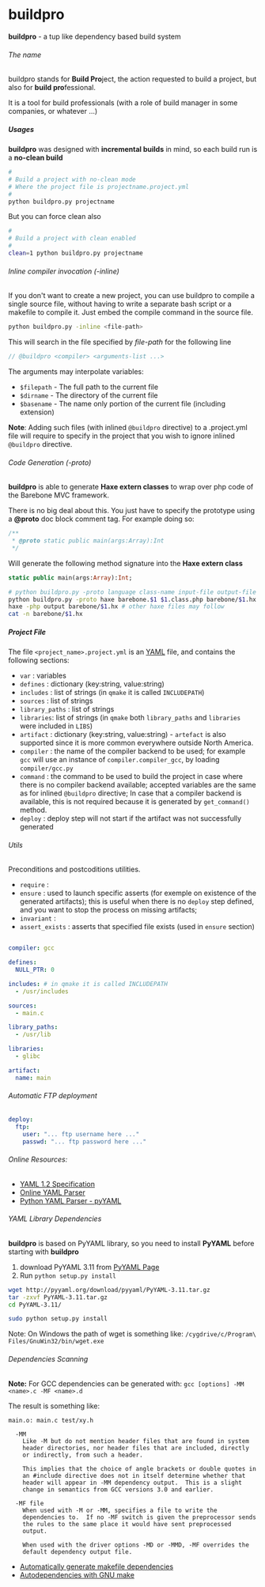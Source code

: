# buildpro
**buildpro** - a tup like dependency based build system

###### The name

buildpro stands for **Build Pro**ject, the action requested to build a project, but also for **build pro**fessional. 

It is a tool for build professionals (with a role of build manager in some companies, or whatever ...)

##### Usages

**buildpro** was designed with **incremental builds** in mind, so each build run is a **no-clean build**

```bash
#
# Build a project with no-clean mode
# Where the project file is projectname.project.yml
#
python buildpro.py projectname
```

But you can force clean also

```bash
#
# Build a project with clean enabled
#
clean=1 python buildpro.py projectname
```
###### Inline compiler invocation (-inline)

If you don't want to create a new project, you can use buildpro to compile a single source file, without having to write a separate bash script or a makefile to compile it. Just embed the compile command in the source file.

```bash
python buildpro.py -inline <file-path>
```

This will search in the file specified by *file-path*
for the following line

```cpp
// @buildpro <compiler> <arguments-list ...>
```

The arguments may interpolate variables:

* `$filepath` - The full path to the current file
* `$dirname` - The directory of the current file
* `$basename` - The name only portion of the current file (including extension)

**Note**: Adding such files (with inlined `@buildpro` directive) to a .project.yml file will require to specify in the project that you wish to ignore inlined `@buildpro` directive.

###### Code Generation (-proto)

**buildpro** is able to generate **Haxe extern classes** to wrap over php code of the Barebone MVC framework.

There is no big deal about this. You just have to specify the prototype using a **@proto** doc block comment tag.
For example doing so:

```php
/**
 * @proto static public main(args:Array):Int
 */
```

Will generate the following method signature into the **Haxe extern class** 

```haxe
static public main(args:Array):Int;
```


```bash
# python buildpro.py -proto language class-name input-file output-file
python buildpro.py -proto haxe barebone.$1 $1.class.php barebone/$1.hx
haxe -php output barebone/$1.hx # other haxe files may follow
cat -n barebone/$1.hx
```

##### Project File

The file `<project_name>.project.yml` is an [YAML](http://www.yaml.org/spec/1.2/spec.html) file, and contains the following sections:

* `var` : variables
* `defines` : dictionary (key:string, value:string)
* `includes` : list of strings (in `qmake` it is called `INCLUDEPATH`)
* `sources` : list of strings
* `library_paths` : list of strings
* `libraries`: list of strings (in `qmake` both `library_paths` and `libraries` were included in `LIBS`)
* `artifact` : dictionary (key:string, value:string) - `artefact` is also supported since it is more common everywhere outside North America.
* `compiler` : the name of the compiler backend to be used; for example `gcc` will use an instance of `compiler.compiler_gcc`, by loading `compiler/gcc.py`
* `command` : the command to be used to build the project in case where there is no compiler backend available; accepted variables are the same as for inlined `@buildpro` directive; In case that a compiler backend is available, this is not required because it is generated by `get_command()` method.
* `deploy` : deploy step will not start if the artifact was not successfully generated

###### Utils

Preconditions and postcoditions utilities.

* `require` :
* `ensure` : used to launch specific asserts (for exemple on existence of the generated artifacts); this is useful when there is no `deploy` step defined, and you want to stop the process on missing artifacts;
* `invariant` :
* `assert_exists` : asserts that specified file exists (used in `ensure` section)

```yaml

compiler: gcc

defines:
  NULL_PTR: 0

includes: # in qmake it is called INCLUDEPATH
  - /usr/includes

sources:
  - main.c

library_paths:
  - /usr/lib

libraries:
  - glibc

artifact:
  name: main

```

###### Automatic FTP deployment

```yaml
deploy:
  ftp:
    user: "... ftp username here ..."
    passwd: "... ftp password here ..."
```

###### Online Resources:

* [YAML 1.2 Specification](http://www.yaml.org/spec/1.2/spec.html)
* [Online YAML Parser](http://yaml-online-parser.appspot.com/)
* [Python YAML Parser - pyYAML](http://pyyaml.org/wiki/PyYAMLDocumentation)

###### YAML Library Dependencies

**buildpro** is based on PyYAML library, so you need to install **PyYAML** before starting with **buildpro**

1. download PyYAML 3.11 from [PyYAML Page](http://pyyaml.org/wiki/PyYAML)
2. Run `python setup.py install`

```bash
wget http://pyyaml.org/download/pyyaml/PyYAML-3.11.tar.gz
tar -zxvf PyYAML-3.11.tar.gz
cd PyYAML-3.11/

sudo python setup.py install
```

Note: On Windows the path of wget is something like:  `/cygdrive/c/Program\ Files/GnuWin32/bin/wget.exe`

###### Dependencies Scanning

**Note:** For GCC dependencies can be generated with: ` gcc [options] -MM <name>.c -MF <name>.d  `

The result is something like:

```
main.o: main.c test/xy.h
```


```
  -MM 
    Like -M but do not mention header files that are found in system
    header directories, nor header files that are included, directly
    or indirectly, from such a header.

    This implies that the choice of angle brackets or double quotes in
    an #include directive does not in itself determine whether that
    header will appear in -MM dependency output.  This is a slight
    change in semantics from GCC versions 3.0 and earlier.

  -MF file
    When used with -M or -MM, specifies a file to write the
    dependencies to.  If no -MF switch is given the preprocessor sends
    the rules to the same place it would have sent preprocessed
    output.

    When used with the driver options -MD or -MMD, -MF overrides the
    default dependency output file.

```
* [Automatically generate makefile dependencies](http://www.microhowto.info/howto/automatically_generate_makefile_dependencies.html)
* [Autodependencies with GNU make](http://scottmcpeak.com/autodepend/autodepend.html)
